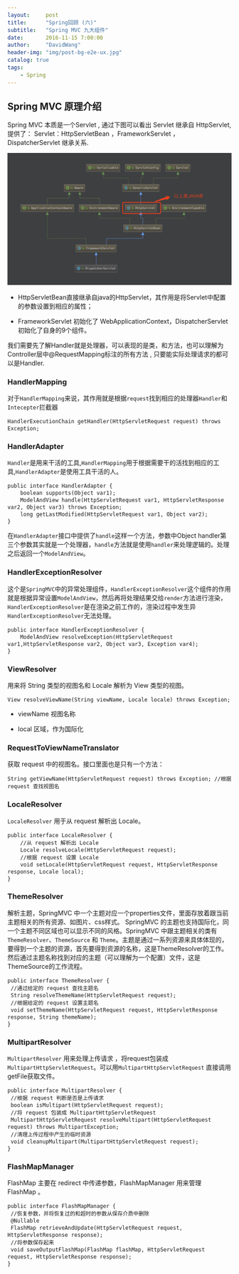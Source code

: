 ```yaml
---
layout:     post
title:      "Spring回顾 (六)"
subtitle:   "Spring MVC 九大组件"
date:       2016-11-15 7:00:00
author:     "DavidWang"
header-img: "img/post-bg-e2e-ux.jpg"
catalog: true
tags:
    - Spring
--- 
```


## Spring MVC 原理介绍

Spring MVC 本质是一个Servlet , 通过下图可以看出 Servlet 继承自 HttpServlet, 提供了： Servlet：HttpServletBean ，FrameworkServlet ，DispatcherServlet 继承关系.

![basic_design_patterns_28](/img/in-post/basic_design_patterns/basic_design_patterns_28.png)

- HttpServletBean直接继承自java的HttpServlet，其作用是将Servlet中配置的参数设置到相应的属性；

- FrameworkServlet 初始化了 WebApplicationContext，DispatcherServlet 初始化了自身的9个组件。

我们需要先了解Handler就是处理器，可以表现的是类，和方法，也可以理解为 Controller层中@RequestMapping标注的所有方法 , 只要能实际处理请求的都可以是Handler.

### HandlerMapping

对于`HandlerMapping`来说，其作用就是根据`request`找到相应的处理器`Handler`和`Intecepter`拦截器

```
HandlerExecutionChain getHandler(HttpServletRequest request) throws Exception;
```

### HandlerAdapter

`Handler`是用来干活的工具,`HandlerMapping`用于根据需要干的活找到相应的工具,`HandlerAdapter`是使用工具干活的人。

```
public interface HandlerAdapter {
    boolean supports(Object var1);
    ModelAndView handle(HttpServletRequest var1, HttpServletResponse var2, Object var3) throws Exception;
    long getLastModified(HttpServletRequest var1, Object var2);
}

```
在`HandlerAdapter`接口中提供了`handle`这样一个方法，参数中Object handler第三个参数其实就是一个处理器，`handle`方法就是使用`handler`来处理逻辑的。处理之后返回一个`ModelAndView`。

### HandlerExceptionResolver

这个是`SpringMVC`中的异常处理组件，`HandlerExceptionResolver`这个组件的作用就是根据异常设置`ModelAndView`，然后再将处理结果交给`render`方法进行渲染，`HandlerExceptionResolver`是在渲染之前工作的，渲染过程中发生异`HandlerExceptionResolver`无法处理。

```
public interface HandlerExceptionResolver { 
	ModelAndView resolveException(HttpServletRequest var1,HttpServletResponse var2, Object var3, Exception var4); 
}
```

### ViewResolver

用来将 String 类型的视图名和 Locale 解析为 View 类型的视图。

```
View resolveViewName(String viewName, Locale locale) throws Exception;
```
- viewName 视图名称

- local 区域，作为国际化

### RequestToViewNameTranslator

获取 request 中的视图名。接口里面也是只有一个方法：

```
String getViewName(HttpServletRequest request) throws Exception; //根据 request 查找视图名
```

### LocaleResolver

`LocaleResolver` 用于从 request 解析出 Locale。

```
public interface LocaleResolver { 
	//从 request 解析出 Locale
	Locale resolveLocale(HttpServletRequest request); 
	//根据 request 设置 Locale
	void setLocale(HttpServletRequest request, HttpServletResponse response, Locale local); 
}
```

### ThemeResolver

解析主题，SpringMVC 中一个主题对应一个properties文件，里面存放着跟当前主题相关的所有资源、如图片、css样式。 SpringMVC 的主题也支持国际化，同一个主题不同区域也可以显示不同的风格。SpringMVC 中跟主题相关的类有 `ThemeResolver`、`ThemeSource` 和 `Theme`。主题是通过一系列资源来具体体现的，要得到一个主题的资源，首先要得到资源的名称，这是ThemeResolver的工作。然后通过主题名称找到对应的主题（可以理解为一个配置）文件，这是ThemeSource的工作流程。

```
public interface ThemeResolver {
 //通过给定的 request 查找主题名
 String resolveThemeName(HttpServletRequest request);
 //根据给定的 request 设置主题名
 void setThemeName(HttpServletRequest request, HttpServletResponse response, String themeName);
}
```

### MultipartResolver

`MultipartResolver` 用来处理上传请求 ，将request包装成`MultipartHttpServletRequest`。可以用`MultipartHttpServletRequest` 直接调用getFile获取文件。

```
public interface MultipartResolver {
 //根据 request 判断是否是上传请求
 boolean isMultipart(HttpServletRequest request);
 //将 request 包装成 MultipartHttpServletRequest
 MultipartHttpServletRequest resolveMultipart(HttpServletRequest request) throws MultipartException;
 //清理上传过程中产生的临时资源
 void cleanupMultipart(MultipartHttpServletRequest request);
}
```

### FlashMapManager

FlashMap 主要在 redirect 中传递参数，FlashMapManager 用来管理 FlashMap 。

```
public interface FlashMapManager {
 //恢复参数，并将恢复过的和超时的参数从保存介质中删除
 @Nullable
 FlashMap retrieveAndUpdate(HttpServletRequest request, HttpServletResponse response);
 //将参数保存起来
 void saveOutputFlashMap(FlashMap flashMap, HttpServletRequest request, HttpServletResponse response);
}
```
